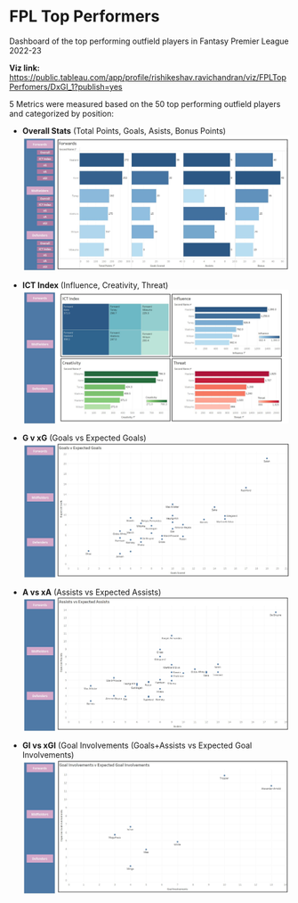 # FPL Top Performers

Dashboard of the top performing outfield players in Fantasy Premier League 2022-23

**Viz link:** https://public.tableau.com/app/profile/rishikeshav.ravichandran/viz/FPLTopPerfomers/DxGI_1?publish=yes

5 Metrics were measured based on the 50 top performing outfield players and categorized by position:

- **Overall Stats** (Total Points, Goals, Asists, Bonus Points)
![overall stats](img/img1.jpg)

- **ICT Index** (Influence, Creativity, Threat)
![ICT Index](img/img2.jpg)

- **G v xG** (Goals vs Expected Goals)
![xG](img/img3.jpg)

- **A vs xA** (Assists vs Expected Assists)
![xA](img/img4.jpg)

- **GI vs xGI** (Goal Involvements (Goals+Assists vs Expected Goal Involvements)
![ICT Index](img/img5.jpg)
